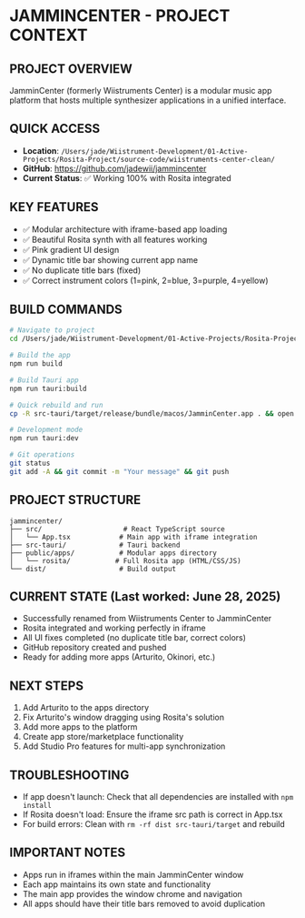 # JAMMINCENTER - PROJECT CONTEXT

## PROJECT OVERVIEW
JamminCenter (formerly Wiistruments Center) is a modular music app platform that hosts multiple synthesizer applications in a unified interface.

## QUICK ACCESS
- **Location**: `/Users/jade/Wiistrument-Development/01-Active-Projects/Rosita-Project/source-code/wiistruments-center-clean/`
- **GitHub**: https://github.com/jadewii/jammincenter
- **Current Status**: ✅ Working 100% with Rosita integrated

## KEY FEATURES
- ✅ Modular architecture with iframe-based app loading
- ✅ Beautiful Rosita synth with all features working
- ✅ Pink gradient UI design
- ✅ Dynamic title bar showing current app name
- ✅ No duplicate title bars (fixed)
- ✅ Correct instrument colors (1=pink, 2=blue, 3=purple, 4=yellow)

## BUILD COMMANDS
```bash
# Navigate to project
cd /Users/jade/Wiistrument-Development/01-Active-Projects/Rosita-Project/source-code/wiistruments-center-clean/

# Build the app
npm run build

# Build Tauri app
npm run tauri:build

# Quick rebuild and run
cp -R src-tauri/target/release/bundle/macos/JamminCenter.app . && open JamminCenter.app

# Development mode
npm run tauri:dev

# Git operations
git status
git add -A && git commit -m "Your message" && git push
```

## PROJECT STRUCTURE
```
jammincenter/
├── src/                    # React TypeScript source
│   └── App.tsx            # Main app with iframe integration
├── src-tauri/             # Tauri backend
├── public/apps/           # Modular apps directory
│   └── rosita/           # Full Rosita app (HTML/CSS/JS)
└── dist/                  # Build output
```

## CURRENT STATE (Last worked: June 28, 2025)
- Successfully renamed from Wiistruments Center to JamminCenter
- Rosita integrated and working perfectly in iframe
- All UI fixes completed (no duplicate title bar, correct colors)
- GitHub repository created and pushed
- Ready for adding more apps (Arturito, Okinori, etc.)

## NEXT STEPS
1. Add Arturito to the apps directory
2. Fix Arturito's window dragging using Rosita's solution
3. Add more apps to the platform
4. Create app store/marketplace functionality
5. Add Studio Pro features for multi-app synchronization

## TROUBLESHOOTING
- If app doesn't launch: Check that all dependencies are installed with `npm install`
- If Rosita doesn't load: Ensure the iframe src path is correct in App.tsx
- For build errors: Clean with `rm -rf dist src-tauri/target` and rebuild

## IMPORTANT NOTES
- Apps run in iframes within the main JamminCenter window
- Each app maintains its own state and functionality
- The main app provides the window chrome and navigation
- All apps should have their title bars removed to avoid duplication